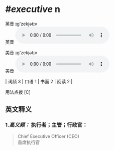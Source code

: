 # ***\#executive*** n
英音 ɪɡ'zekjətɪv  
英音
<audio src="./media/executive-B.aac" controls="controls"></audio>

美音 ɪg'zekjətɪv  
美音
<audio src="./media/executive.aac" controls="controls"></audio>



| 词频 3 | 口语 1 | 书面 2 | 阅读 2 |  

用法点拨  [C]

英文释义
---
### 1.*高义频：* **执行者；主管；行政官：**  

 > Chief Executive Officer (CEO)  
 > 首席执行官    



